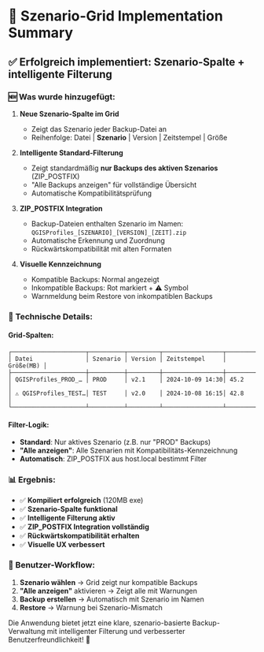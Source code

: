 # 🎯 Szenario-Grid Implementation Summary

## ✅ Erfolgreich implementiert: Szenario-Spalte + intelligente Filterung

### 🆕 Was wurde hinzugefügt:

1. **Neue Szenario-Spalte im Grid**
   - Zeigt das Szenario jeder Backup-Datei an
   - Reihenfolge: Datei | **Szenario** | Version | Zeitstempel | Größe

2. **Intelligente Standard-Filterung**
   - Zeigt standardmäßig **nur Backups des aktiven Szenarios** (ZIP_POSTFIX)
   - "Alle Backups anzeigen" für vollständige Übersicht
   - Automatische Kompatibilitätsprüfung

3. **ZIP_POSTFIX Integration**
   - Backup-Dateien enthalten Szenario im Namen: `QGISProfiles_[SZENARIO]_[VERSION]_[ZEIT].zip`
   - Automatische Erkennung und Zuordnung
   - Rückwärtskompatibilität mit alten Formaten

4. **Visuelle Kennzeichnung**
   - Kompatible Backups: Normal angezeigt
   - Inkompatible Backups: Rot markiert + ⚠️ Symbol
   - Warnmeldung beim Restore von inkompatiblen Backups

### 🔧 Technische Details:

#### Grid-Spalten:
```
┌─────────────────────┬──────────┬─────────┬─────────────────┬───────────┐
│ Datei               │ Szenario │ Version │ Zeitstempel     │ Größe(MB) │
├─────────────────────┼──────────┼─────────┼─────────────────┼───────────┤
│ QGISProfiles_PROD_… │ PROD     │ v2.1    │ 2024-10-09 14:30│ 45.2      │
│ ⚠️ QGISProfiles_TEST…│ TEST     │ v2.0    │ 2024-10-08 16:15│ 42.8      │
└─────────────────────┴──────────┴─────────┴─────────────────┴───────────┘
```

#### Filter-Logik:
- **Standard**: Nur aktives Szenario (z.B. nur "PROD" Backups)
- **"Alle anzeigen"**: Alle Szenarien mit Kompatibilitäts-Kennzeichnung
- **Automatisch**: ZIP_POSTFIX aus host.local bestimmt Filter

### 📊 Ergebnis:
- ✅ **Kompiliert erfolgreich** (120MB exe)
- ✅ **Szenario-Spalte funktional**
- ✅ **Intelligente Filterung aktiv**
- ✅ **ZIP_POSTFIX Integration vollständig**
- ✅ **Rückwärtskompatibilität erhalten**
- ✅ **Visuelle UX verbessert**

### 🎯 Benutzer-Workflow:
1. **Szenario wählen** → Grid zeigt nur kompatible Backups
2. **"Alle anzeigen"** aktivieren → Zeigt alle mit Warnungen  
3. **Backup erstellen** → Automatisch mit Szenario im Namen
4. **Restore** → Warnung bei Szenario-Mismatch

Die Anwendung bietet jetzt eine klare, szenario-basierte Backup-Verwaltung mit intelligenter Filterung und verbesserter Benutzerfreundlichkeit! 🚀